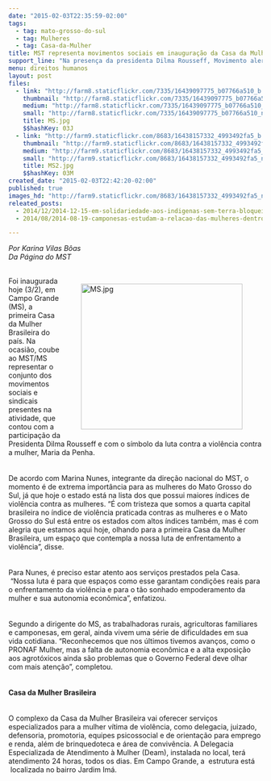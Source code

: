 ```yaml
---
date: "2015-02-03T22:35:59-02:00"
tags:
  - tag: mato-grosso-do-sul
  - tag: Mulheres
  - tag: Casa-da-Mulher
title: MST representa movimentos sociais em inauguração da Casa da Mulher no MS
support_line: "Na presença da presidenta Dilma Rousseff, Movimento alertou para a falta autonomia econômica das camponesas e a alta exposição aos agrotóxicos . "
menu: direitos humanos
layout: post
files:
  - link: "http://farm8.staticflickr.com/7335/16439097775_b07766a510_b.jpg"
    thumbnail: "http://farm8.staticflickr.com/7335/16439097775_b07766a510_t.jpg"
    medium: "http://farm8.staticflickr.com/7335/16439097775_b07766a510_z.jpg"
    small: "http://farm8.staticflickr.com/7335/16439097775_b07766a510_n.jpg"
    title: MS.jpg
    $$hashKey: 03J
  - link: "http://farm9.staticflickr.com/8683/16438157332_4993492fa5_b.jpg"
    thumbnail: "http://farm9.staticflickr.com/8683/16438157332_4993492fa5_t.jpg"
    medium: "http://farm9.staticflickr.com/8683/16438157332_4993492fa5_z.jpg"
    small: "http://farm9.staticflickr.com/8683/16438157332_4993492fa5_n.jpg"
    title: MS2.jpg
    $$hashKey: 03M
created_date: "2015-02-03T22:42:20-02:00"
published: true
images_hd: "http://farm9.staticflickr.com/8683/16438157332_4993492fa5_n.jpg"
releated_posts:
  - 2014/12/2014-12-15-em-solidariedade-aos-indigenas-sem-terra-bloqueiam-rodovia-em-mato-grosso-do-sul.md
  - 2014/08/2014-08-19-camponesas-estudam-a-relacao-das-mulheres-dentro-e-fora-do-mst.md

---
```

<p><em>Por Karina Vilas B&ocirc;as<br />
Da P&aacute;gina do MST</em><br />
&nbsp;</p>

<figure class="image" style="float:right"><img alt="MS.jpg" height="289" src="http://farm8.staticflickr.com/7335/16439097775_b07766a510_b.jpg" width="320" />
<figcaption></figcaption>
</figure>

<p>Foi inaugurada hoje (3/2), em Campo Grande (MS), a primeira Casa da Mulher Brasileira do pa&iacute;s. Na ocasi&atilde;o, coube ao MST/MS representar o conjunto dos movimentos sociais e sindicais presentes na atividade, que contou com a participa&ccedil;&atilde;o da Presidenta Dilma Rousseff e com o s&iacute;mbolo da luta contra a viol&ecirc;ncia contra a mulher, Maria da Penha.&nbsp;<br />
<br />
<br />
De acordo com Marina Nunes, integrante da dire&ccedil;&atilde;o nacional do MST, o momento &eacute; de extrema import&acirc;ncia para as mulheres do Mato Grosso do Sul, j&aacute; que hoje o estado est&aacute; na lista dos que possui maiores &iacute;ndices de viol&ecirc;ncia contra as mulheres. &ldquo;&Eacute; com tristeza que somos a quarta capital brasileira no &iacute;ndice de viol&ecirc;ncia praticada contras as mulheres e o Mato Grosso do Sul est&aacute; entre os estados com altos &iacute;ndices tamb&eacute;m, mas &eacute; com alegria que estamos aqui hoje, olhando para a primeira Casa da Mulher Brasileira, um espa&ccedil;o que contempla a nossa luta de enfrentamento a viol&ecirc;ncia&rdquo;, disse.<br />
<br />
<br />
Para Nunes, &eacute; preciso estar atento aos servi&ccedil;os prestados pela Casa. &nbsp;&ldquo;Nossa luta &eacute; para que espa&ccedil;os como esse garantam condi&ccedil;&otilde;es reais para o enfrentamento da viol&ecirc;ncia e para o t&atilde;o sonhado empoderamento da mulher e sua autonomia econ&ocirc;mica&rdquo;, enfatizou.<br />
<br />
<br />
Segundo a dirigente do MS, as trabalhadoras rurais, agricultoras familiares e camponesas, em geral, ainda vivem uma s&eacute;rie de dificuldades em sua vida cotidiana. &ldquo;Reconhecemos que nos &uacute;ltimos tivemos avan&ccedil;os, como o PRONAF Mulher, mas a falta de autonomia econ&ocirc;mica e a alta exposi&ccedil;&atilde;o aos agrot&oacute;xicos ainda s&atilde;o problemas que o Governo Federal deve olhar com mais aten&ccedil;&atilde;o&rdquo;, completou.&nbsp;<br />
<br />
<br />
<strong>Casa da Mulher Brasileira</strong><br />
<br />
<br />
O complexo da Casa da Mulher Brasileira vai oferecer servi&ccedil;os especializados para a mulher v&iacute;tima de viol&ecirc;ncia, como delegacia, juizado, defensoria, promotoria, equipes psicossocial e de orienta&ccedil;&atilde;o para emprego e renda, al&eacute;m de brinquedoteca e &aacute;rea de conviv&ecirc;ncia. A Delegacia Especializada de Atendimento &agrave; Mulher (Deam), instalada no local, ter&aacute; atendimento 24 horas, todos os dias. Em Campo Grande, a &nbsp;estrutura est&aacute; &nbsp;localizada no bairro Jardim Im&aacute;.&nbsp;</p>

<p>&nbsp;</p>
